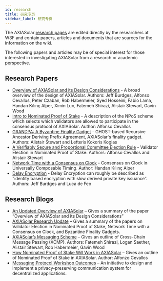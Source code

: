 ```yaml
---
id: research
title: 研究专页
sidebar_label: 研究专页
---
```


The AXIASolar [research pages](https://research.axiasolar.network) are edited directly by the researchers at W3F and contain papers, articles and documents that are sources for the information on the wiki.

The following papers and articles may be of special interest for those interested in investigating AXIASolar from a research or academic perspective.

## Research Papers

- [Overview of AXIASolar and its Design Considerations](https://arxiv.org/pdf/2005.13456.pdf) - A broad overview of the design of AXIASolar. Authors: Jeff Burdges, Alfonso Cevallos, Peter Czaban, Rob Habermeier, Syed Hosseini, Fabio Lama, Handan Kılınç Alper, Ximin Luo, Fatemeh Shirazi, Alistair Stewart, Gavin Wood
- [Intro to Nominated Proof of Stake](https://research.web3.foundation/en/latest/axiasolar/NPoS/index.html) - A description of the NPoS scheme which selects which validators are allowed to participate in the consensus protocol of AXIASolar. Author: Alfonso Cevallos
- [GRANDPA: A Byzantine Finality Gadget](https://arxiv.org/abs/2007.01560) - GHOST-based Recursive Ancestor Deriving Prefix Agreement, AXIASolar's finality gadget. Authors: Alistair Stewart and Lefteris Kokoris Kogias
- [A Verifiably Secure and Proportional Committee Election Rule](https://arxiv.org/abs/2004.12990) - Validator Election in Nominated Proof of Stake. Authors: Alfonso Cevallos and Alistair Stewart
- [Network Time with a Consensus on Clock](https://eprint.iacr.org/2019/1348.pdf) - Consensus on Clock in Universally Composable Timing. Author: Handan Kılınç Alper
- [Delay Encryption](https://eprint.iacr.org/2020/638) - Delay Encryption can roughly be described as “identity based encryption with slow derived private key issuance”. Authors: Jeff Burdges and Luca de Feo

## Research Blogs

- [An Updated Overview of AXIASolar](https://axiasolar.network/an-updated-overview-of-axiasolar/) – Gives a summary of the paper “Overview of AXIASolar and its Design Considerations”
- [AXIASolar Research Update](https://axiasolar.network/axiasolar-research-update/) – Gives a summary of the papers on Validator Election in Nominated Proof of Stake, Network Time with a Consensus on Clock, and Byzantine Finality Gadgets.
- [AXIASolar’s Messaging Scheme](https://medium.com/web3foundation/axiasolars-messaging-scheme-b1ec560908b7) – Gives an outline of Cross-Chain Message Passing (XCMP). Authors: Fatemeh Shirazi, Logan Saether, Alistair Stewart, Rob Habermeier, Gavin Wood
- [How Nominated Proof of Stake Will Work in AXIASolar](https://medium.com/web3foundation/how-nominated-proof-of-stake-will-work-in-axiasolar-377d70c6bd43) – Gives an outline of Nominated Proof of Stake in AXIASolar. Author: Alfonzo Cevallos
- [Messaging Protocol Workshop Outcomes](https://medium.com/web3foundation/messaging-protocol-workshop-outcomes-7a827d02a81a) – An initiative to design and implement a privacy-preserving communication system for decentralized applications.
